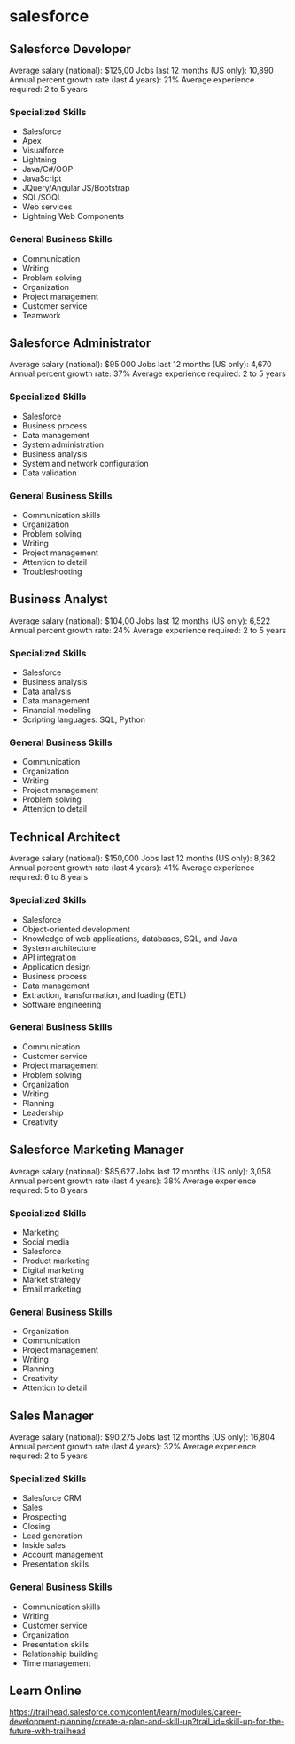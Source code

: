 # salesforce

## Salesforce Developer

Average salary (national): $125,00
Jobs last 12 months (US only): 10,890
Annual percent growth rate (last 4 years): 21%
Average experience required: 2 to 5 years


### Specialized Skills
* Salesforce
* Apex
* Visualforce
* Lightning
* Java/C#/OOP
* JavaScript
* JQuery/Angular JS/Bootstrap
* SQL/SOQL
* Web services
* Lightning Web Components

### General Business Skills
* Communication
* Writing
* Problem solving
* Organization
* Project management
* Customer service
* Teamwork

## Salesforce Administrator

Average salary (national): $95.000
Jobs last 12 months (US only): 4,670
Annual percent growth rate: 37%
Average experience required: 2 to 5 years

### Specialized Skills
* Salesforce
* Business process
* Data management
* System administration
* Business analysis
* System and network configuration
* Data validation

### General Business Skills
* Communication skills
* Organization
* Problem solving
* Writing
* Project management
* Attention to detail
* Troubleshooting

## Business Analyst

Average salary (national): $104,00
Jobs last 12 months (US only): 6,522
Annual percent growth rate: 24%
Average experience required: 2 to 5 years

### Specialized Skills
* Salesforce
* Business analysis
* Data analysis
* Data management
* Financial modeling
* Scripting languages: SQL, Python

### General Business Skills
* Communication
* Organization
* Writing
* Project management
* Problem solving
* Attention to detail

## Technical Architect

Average salary (national): $150,000
Jobs last 12 months (US only): 8,362
Annual percent growth rate (last 4 years): 41%
Average experience required: 6 to 8 years

### Specialized Skills
* Salesforce
* Object-oriented development
* Knowledge of web applications, databases, SQL, and Java
* System architecture
* API integration
* Application design
* Business process
* Data management
* Extraction, transformation, and loading (ETL)
* Software engineering

### General Business Skills
* Communication
* Customer service
* Project management
* Problem solving
* Organization
* Writing
* Planning
* Leadership
* Creativity

## Salesforce Marketing Manager

Average salary (national): $85,627
Jobs last 12 months (US only): 3,058
Annual percent growth rate (last 4 years): 38%
Average experience required: 5 to 8 years

### Specialized Skills
* Marketing
* Social media
* Salesforce
* Product marketing
* Digital marketing
* Market strategy
* Email marketing

### General Business Skills
* Organization
* Communication
* Project management
* Writing
* Planning
* Creativity
* Attention to detail

## Sales Manager 

Average salary (national): $90,275
Jobs last 12 months (US only): 16,804
Annual percent growth rate (last 4 years): 32%
Average experience required: 2 to 5 years

### Specialized Skills
* Salesforce CRM
* Sales
* Prospecting
* Closing
* Lead generation
* Inside sales
* Account management
* Presentation skills

### General Business Skills
* Communication skills
* Writing
* Customer service
* Organization
* Presentation skills
* Relationship building
* Time management

## Learn Online
https://trailhead.salesforce.com/content/learn/modules/career-development-planning/create-a-plan-and-skill-up?trail_id=skill-up-for-the-future-with-trailhead